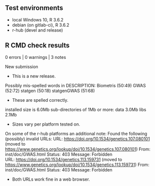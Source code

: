 ## Test environments
* local Windows 10, R 3.6.2
* debian (on gitlab-ci), R 3.6.2
* r-hub (devel and release)

## R CMD check results

0 errors | 0 warnings | 3 notes

New submission

* This is a new release.

Possibly mis-spelled words in DESCRIPTION:
  Biometris (50:49)
  GWAS (52:72)
  statgen (50:18)
  statgenGWAS (51:68)

* These are spelled correctly.

installed size is  6.0Mb
  sub-directories of 1Mb or more:
    data   3.0Mb
    libs   2.1Mb

* Sizes vary per platform tested on. 

On some of the r-hub platforms an additional note:
Found the following (possibly) invalid URLs:
  URL: https://doi.org/10.1534/genetics.107.080101 (moved to https://www.genetics.org/lookup/doi/10.1534/genetics.107.080101)
    From: inst/doc/GWAS.html
    Status: 403
    Message: Forbidden  
  URL: https://doi.org/10.1534/genetics.113.159731 (moved to https://www.genetics.org/lookup/doi/10.1534/genetics.113.159731)
    From: inst/doc/GWAS.html
    Status: 403
    Message: Forbidden
    
* Both URLs work fine in a web browser.

